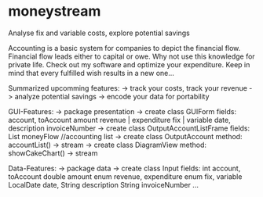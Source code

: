 # moneystream
Analyse fix and variable costs, explore potential savings

Accounting is a basic system for companies to depict the financial flow.
Financial flow leads either to capital or owe. Why not use this knowledge for private life. 
Check out my software and optimize your expenditure. 
Keep in mind that every fulfilled wish results in a new one... 

Summarized upcomming features:
-> track your costs, track your revenue
-> analyze potential savings
-> encode your data for portability

GUI-Features:
-> package presentation
-> create class GUIForm
   fields: account, toAccount 
           amount 
           revenue | expenditure
           fix | variable
           date, description
           invoiceNumber
-> create class OutputAccountListFrame
   fields: List<T> moneyFlow //accounting list
-> create class OutputAccount
   method: accountList() -> stream
-> create class DiagramView
   method: showCakeChart() -> stream

Data-Features:
-> package data
-> create class Input
   fields: int account, toAccount 
           double amount 
           enum revenue, expenditure
           enum fix, variable
           LocalDate date, String description
           String invoiceNumber
  ...

